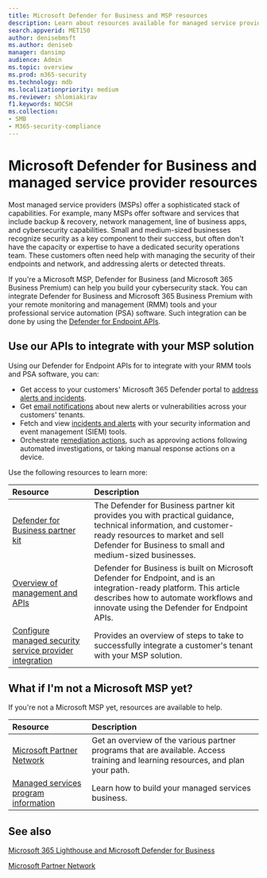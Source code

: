 ```yaml
---
title: Microsoft Defender for Business and MSP resources
description: Learn about resources available for managed service providers and Microsoft Defender for Business.
search.appverid: MET150
author: denisebmsft
ms.author: deniseb
manager: dansimp 
audience: Admin
ms.topic: overview
ms.prod: m365-security
ms.technology: mdb
ms.localizationpriority: medium
ms.reviewer: shlomiakirav
f1.keywords: NOCSH 
ms.collection: 
- SMB
- M365-security-compliance
---
```


# Microsoft Defender for Business and managed service provider resources

Most managed service providers (MSPs) offer a sophisticated stack of capabilities. For example, many MSPs offer software and services that include backup & recovery, network management, line of business apps, and cybersecurity capabilities. Small and medium-sized businesses recognize security as a key component to their success, but often don't have the capacity or expertise to have a dedicated security operations team. These customers often need help with managing the security of their endpoints and network, and addressing alerts or detected threats.

If you're a Microsoft MSP, Defender for Business (and Microsoft 365 Business Premium) can help you build your cybersecurity stack. You can integrate Defender for Business and Microsoft 365 Business Premium with your remote monitoring and management (RMM) tools and your professional service automation (PSA) software. Such integration can be done by using the [Defender for Endpoint APIs](../defender-endpoint/management-apis.md).

## Use our APIs to integrate with your MSP solution

Using our Defender for Endpoint APIs for to integrate with your RMM tools and PSA software, you can:

- Get access to your customers' Microsoft 365 Defender portal to [address alerts and incidents](mdb-respond-mitigate-threats.md).
- Get [email notifications](mdb-email-notifications.md) about new alerts or vulnerabilities across your customers' tenants.
- Fetch and view [incidents and alerts](mdb-view-manage-incidents.md) with your security information and event management (SIEM) tools.
- Orchestrate [remediation actions](mdb-review-remediation-actions.md), such as approving actions following automated investigations, or taking manual response actions on a device.

Use the following resources to learn more:

| Resource | Description |
|:---|:---|
| [Defender for Business partner kit](https://aka.ms/MDBPartnerKit) | The Defender for Business partner kit provides you with practical guidance, technical information, and customer-ready resources to market and sell Defender for Business to small and medium-sized businesses.  |
| [Overview of management and APIs](../defender-endpoint/management-apis.md) | Defender for Business is built on Microsoft Defender for Endpoint, and is an integration-ready platform. This article describes how to automate workflows and innovate using the Defender for Endpoint APIs. |
| [Configure managed security service provider integration](../defender-endpoint/configure-mssp-support.md) | Provides an overview of steps to take to successfully integrate a customer's tenant with your MSP solution. |

## What if I'm not a Microsoft MSP yet?

If you're not a Microsoft MSP yet, resources are available to help.

| Resource | Description |
|:---|:---|
| [Microsoft Partner Network](https://partner.microsoft.com) | Get an overview of the various partner programs that are available. Access training and learning resources, and plan your path. |
| [Managed services program information](https://partner.microsoft.com/solutions/managed-services) | Learn how to build your managed services business. |

## See also

[Microsoft 365 Lighthouse and Microsoft Defender for Business](mdb-lighthouse-integration.md)

[Microsoft Partner Network](https://partner.microsoft.com)